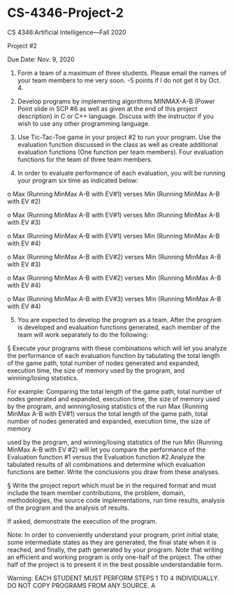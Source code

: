 # CS-4346-Project-2

CS 4346:Artificial Intelligence—Fall 2020

Project #2

Due Date: Nov. 9, 2020

1. Form a team of a maximum of three students. Please email the names of your team members to me very soon. -5 points if I do not get it by Oct. 4.

2. Develop programs by implementing algorithms MINMAX-A-B (Power Point slide in SCP #6 as well as given at the end of this project description) in C or C++ language. Discuss with the instructor if you wish to use any other programming language.

3. Use Tic-Tac-Toe game in your project #2 to run your program. Use the evaluation function discussed in the class as well as create additional evaluation functions (One function per team members). Four evaluation functions for the team of three team members.

4. In order to evaluate performance of each evaluation, you will be running your program six time as indicated below:

o Max (Running MinMax A-B with EV#1) verses Min (Running MinMax A-B with EV #2)

o Max (Running MinMax A-B with EV#1) verses Min (Running MinMax A-B with EV #3)

o Max (Running MinMax A-B with EV#1) verses Min (Running MinMax A-B with EV #4)

o Max (Running MinMax A-B with EV#2) verses Min (Running MinMax A-B with EV #3)

o Max (Running MinMax A-B with EV#2) verses Min (Running MinMax A-B with EV #4)

o Max (Running MinMax A-B with EV#3) verses Min (Running MinMax A-B with EV #4)

5. You are expected to develop the program as a team. After the program is developed and evaluation functions generated, each member of the team will work separately to do the following:

§ Execute your programs with these combinations which will let you analyze the performance of each evaluation function by tabulating the total length of the game path, total number of nodes generated and expanded, execution time, the size of memory used by the program, and winning/losing statistics.

For example: Comparing the total length of the game path, total number of nodes generated and expanded, execution time, the size of memory used by the program, and winning/losing statistics of the run Max (Running MinMax A-B with EV#1) versus the total length of the game path, total number of nodes generated and expanded, execution time, the size of memory

used by the program, and winning/losing statistics of the run Min (Running MinMax A-B with EV #2) will let you compare the performance of the Evaluation function #1 versus the Evaluation function #2.Analyze the tabulated results of all combinations and determine which evaluation functions are better. Write the conclusions you draw from these analyses.

§ Write the project report which must be in the required format and must include the team member contributions, the problem, domain, methodologies, the source code implementations, run time results, analysis of the program and the analysis of results.

If asked, demonstrate the execution of the program.

Note: In order to conveniently understand your program, print initial state, some intermediate states as they are generated, the final state when it is reached, and finally, the path generated by your program. Note that writing an efficient and working program is only one-half of the project. The other half of the project is to present it in the best possible understandable form.

Warning: EACH STUDENT MUST PERFORM STEPS 1 TO 4 INDIVIDUALLY. DO NOT COPY PROGRAMS FROM ANY SOURCE. A
